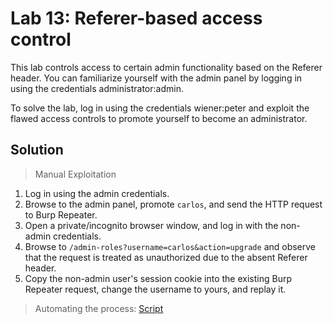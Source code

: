 # Lab 13: Referer-based access control
This lab controls access to certain admin functionality based on the Referer header. You can familiarize yourself with the admin panel by logging in using the credentials administrator:admin.

To solve the lab, log in using the credentials wiener:peter and exploit the flawed access controls to promote yourself to become an administrator.

## Solution
> Manual Exploitation
1. Log in using the admin credentials.
2. Browse to the admin panel, promote `carlos`, and send the HTTP request to Burp Repeater.
3. Open a private/incognito browser window, and log in with the non-admin credentials.
4. Browse to `/admin-roles?username=carlos&action=upgrade` and observe that the request is treated as unauthorized due to the absent Referer header.
5. Copy the non-admin user's session cookie into the existing Burp Repeater request, change the username to yours, and replay it.
> Automating the process: [Script](https://github.com/darshannn10/PortSwiggers-Web-Sec-Academy/blob/main/Access%20Control/lab-13/lab-13-script.py)

